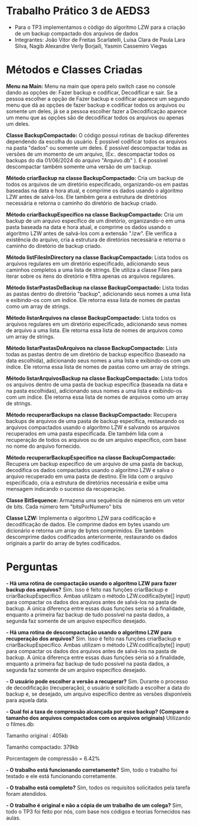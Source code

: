 # Trabalho Prático 3 de AEDS3

- Para o TP3 implementamos o código do algoritmo LZW para a criação de um backup compactado dos arquivos de dados
- Integrantes:  João Vítor de Freitas Scarlatelli, Luisa Clara de Paula Lara Silva, Nagib Alexandre Verly Borjaili, Yasmin Cassemiro Viegas

# Métodos e Classes Criadas

**Menu na Main:** Menu na main que opera pelo switch case no console dando as opções de: Fazer backup e codificar, Decodificar e sair. Se a pessoa escolher a opção de Fazer backup e codificar aparece um segundo menu que dá as opções de fazer backup e codificar todos os arquivos ou somente um deles, já se a pessoa escolher fazer a Decodificação aparece um menu que as opções são de decodificar todos os arquivos ou apenas um deles.

**Classe BackupCompactado:** O código possui rotinas de backup diferentes dependendo da escolha do usuário. É possível codificar todos os arquivos na pasta "dados" ou somente um deles. É possível descompactar todas as versões de um momento de um arquivo, (Ex:. descompactar todos os backups do dia 01/06/2024 do arquivo "Arquivo.db" ). E é possível descompactar também somente uma versão de um backup. 

**Método criarBackup na classe BackupCompactado:** Cria um backup de todos os arquivos de um diretório especificado, organizando-os em pastas baseadas na data e hora atual, e comprime os dados usando o algoritmo LZW antes de salvá-los. Ele também gera a estrutura de diretórios necessária e retorna o caminho do diretório de backup criado.

**Método criarBackupEspecifico na classe BackupCompactado:** Cria um backup de um arquivo específico de um diretório, organizando-o em uma pasta baseada na data e hora atual, e comprime os dados usando o algoritmo LZW antes de salvá-los com a extensão ".lzw". Ele verifica a existência do arquivo, cria a estrutura de diretórios necessária e retorna o caminho do diretório de backup criado.

**Método listFilesInDirectory na classe BackupCompactado:** Lista todos os arquivos regulares em um diretório especificado, adicionando seus caminhos completos a uma lista de strings. Ele utiliza a classe Files para iterar sobre os itens do diretório e filtra apenas os arquivos regulares.

**Método listarPastasDeBackup na classe BackupCompactado:** Lista todas as pastas dentro do diretório "backup", adicionando seus nomes a uma lista e exibindo-os com um índice. Ele retorna essa lista de nomes de pastas como um array de strings.

**Método listarArquivos na classe BackupCompactado:** Lista todos os arquivos regulares em um diretório especificado, adicionando seus nomes de arquivo a uma lista. Ele retorna essa lista de nomes de arquivos como um array de strings.

**Método listarPastasDeArquivos na classe BackupCompactado:** Lista todas as pastas dentro de um diretório de backup específico (baseado na data escolhida), adicionando seus nomes a uma lista e exibindo-os com um índice. Ele retorna essa lista de nomes de pastas como um array de strings.

**Método listarArquivosBackup na classe BackupCompactado:** Lista todos os arquivos dentro de uma pasta de backup específica (baseada na data e na pasta escolhidas), adicionando seus nomes a uma lista e exibindo-os com um índice. Ele retorna essa lista de nomes de arquivos como um array de strings.

**Método recuperarBackups na classe BackupCompactado:** Recupera backups de arquivos de uma pasta de backup específica, restaurando os arquivos compactados usando o algoritmo LZW e salvando os arquivos recuperados em uma pasta especificada. Ele também lida com a recuperação de todos os arquivos ou de um arquivo específico, com base no nome do arquivo fornecido.

**Método recuperarBackupEspecifico na classe BackupCompactado:** Recupera um backup específico de um arquivo de uma pasta de backup, decodifica os dados compactados usando o algoritmo LZW e salva o arquivo recuperado em uma pasta de destino. Ele lida com o arquivo especificado, cria a estrutura de diretórios necessária e exibe uma mensagem indicando o sucesso da recuperação.

**Classe BitSequence:** Armazena uma sequência de números em um vetor de bits. Cada número tem "bitsPorNumero" bits

**Classe LZW:** Implementa o algoritmo LZW para codificação e decodificação de dados. Ele comprime dados em bytes usando um dicionário e retorna um array de bytes comprimidos. Ele também descomprime dados codificados anteriormente, restaurando os dados originais a partir do array de bytes codificados.

# Perguntas

**-   Há uma rotina de compactação usando o algoritmo LZW para fazer backup dos arquivos?**
Sim. Isso é feito nas funções criarBackup e criarBackupEspecifico. Ambas utilizam o método LZW.codifica(byte[] input) para compactar os dados dos arquivos antes de salvá-los na pasta de backup. A única diferença entre essas duas funções seria só a finalidade, enquanto a primeira faz backup de tudo possível na pasta dados, a segunda faz somente de um arquivo especifico desejado.

**-   Há uma rotina de descompactação usando o algoritmo LZW para recuperação dos arquivos?**
Sim. Isso é feito nas funções criarBackup e criarBackupEspecifico. Ambas utilizam o método LZW.codifica(byte[] input) para compactar os dados dos arquivos antes de salvá-los na pasta de backup. A única diferença entre essas duas funções seria só a finalidade, enquanto a primeira faz backup de tudo possível na pasta dados, a segunda faz somente de um arquivo especifico desejado.

**-   O usuário pode escolher a versão a recuperar?**
Sim. Durante o processo de decodificação (recuperação), o usuário é solicitado a escolher a data do backup e, se desejado, um arquivo específico dentre as versões disponíveis para aquela data.

**-   Qual foi a taxa de compressão alcançada por esse backup? (Compare o tamanho dos arquivos compactados com os arquivos originais)** 
Utilizando o filmes.db:

Tamanho original  : 405kb

Tamanho compactado: 379kb

Porcentagem de compressão = 6.42%

**-   O trabalho está funcionando corretamente?**
Sim, todo o trabalho foi testado e ele está funcionando corretamente.

**-   O trabalho está completo?**
Sim, todos os requisitos solicitados pela tarefa foram atendidos.

**-   O trabalho é original e não a cópia de um trabalho de um colega?**
Sim, todo o TP3 foi feito por nós, com base nos códigos e teorias fornecidos nas aulas.

